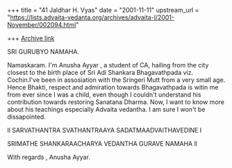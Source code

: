 +++
title = "41 Jaldhar H. Vyas"
date = "2001-11-11"
upstream_url = "https://lists.advaita-vedanta.org/archives/advaita-l/2001-November/002094.html"

+++
[Archive link](https://lists.advaita-vedanta.org/archives/advaita-l/2001-November/002094.html)

SRI GURUBYO NAMAHA.

Namaskaram. I'm Anusha Ayyar , a student of CA, hailing from the city
closest to the birth place of Sri Adi Shankara Bhagavathpada viz.
Cochin.I've been in assosiation with the Sringeri Mutt from a very small
age. Hence Bhakti, respect and admiration towards Bhagavathpada is witin
me from ever since I was a child, even though I couldn't understand his
contribution towards restoring Sanatana Dharma. Now, I want to know more
about his teachings especially Advaita vedantha. I am sure I won't be
dissapointed.

ll SARVATHANTRA SVATHANTRAAYA SADATMAADVAITHAVEDINE l

SRIMATHE SHANKARAACHARYA VEDANTHA GURAVE NAMAHA ll

With regards ,
Anusha Ayyar.

